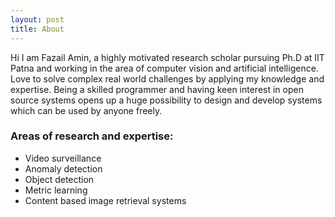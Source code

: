 ```yaml
---
layout: post
title: About
---
```

Hi
I am Fazail Amin, a highly motivated research scholar pursuing Ph.D at IIT Patna and  working in the area of computer vision and artificial intelligence. Love to solve complex real world challenges by applying my knowledge and expertise. Being a skilled programmer and having keen interest in open source systems opens up a huge possibility to design and develop systems which can be used by anyone freely.

### Areas of research and expertise:

* Video surveillance 
* Anomaly detection
* Object detection
* Metric learning
* Content based image retrieval systems
